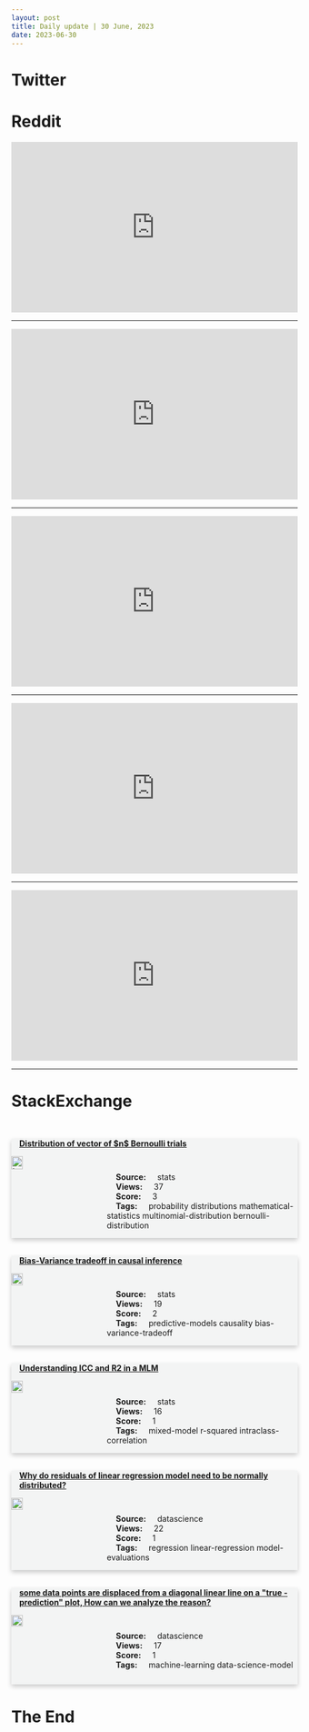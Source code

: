 ```yaml
---
layout: post
title: Daily update | 30 June, 2023
date: 2023-06-30
---
```


<script async src="https://platform.twitter.com/widgets.js" charset="utf-8"></script>


<script src='https://storage.ko-fi.com/cdn/scripts/overlay-widget.js'></script>
<script>
  kofiWidgetOverlay.draw('themldojo', {
    'type': 'floating-chat',
    'floating-chat.donateButton.text': 'Support me',
    'floating-chat.donateButton.background-color': '#f45d22',
    'floating-chat.donateButton.text-color': '#fff'
  });
</script>

# Twitter 

<blockquote class="twitter-tweet"><a href="https://twitter.com/Profdilipmandal/status/1674284544281673730"></a></blockquote>

<blockquote class="twitter-tweet"><a href="https://twitter.com/swapnakpanda/status/1674387269598298113"></a></blockquote>

<blockquote class="twitter-tweet"><a href="https://twitter.com/BullPromos/status/1674410142656241664"></a></blockquote>

<blockquote class="twitter-tweet"><a href="https://twitter.com/DaaruBaazMehta/status/1674280858356965377"></a></blockquote>

<blockquote class="twitter-tweet"><a href="https://twitter.com/Kynsofficial/status/1674361860412391426"></a></blockquote>

<blockquote class="twitter-tweet"><a href="https://twitter.com/GoogleAI/status/1674527295284072448"></a></blockquote>

<blockquote class="twitter-tweet"><a href="https://twitter.com/GoogleAI/status/1674512567492911104"></a></blockquote>

<blockquote class="twitter-tweet"><a href="https://twitter.com/stanfordnlp/status/1674279433602060295"></a></blockquote>

<blockquote class="twitter-tweet"><a href="https://twitter.com/DeepLearningAI_/status/1674438387288223745"></a></blockquote>

<blockquote class="twitter-tweet"><a href="https://twitter.com/huggingface/status/1674322086632775681"></a></blockquote>

# Reddit 

<iframe id="reddit-embed" src="https://www.redditmedia.com/r/datascience/comments/14m2je9/tired_of_overinflated_job_descriptions_and?ref_source=embed&amp;ref=share&amp;embed=true" sandbox="allow-scripts allow-same-origin allow-popups" style="border: none;" height="300" width="100%" scrolling="yes"></iframe>
<hr style="width:100%;text-align:left;margin-left:0">
<iframe id="reddit-embed" src="https://www.redditmedia.com/r/MachineLearning/comments/14mdb5k/r_training_transformers_with_4bit_integers?ref_source=embed&amp;ref=share&amp;embed=true" sandbox="allow-scripts allow-same-origin allow-popups" style="border: none;" height="300" width="100%" scrolling="yes"></iframe>
<hr style="width:100%;text-align:left;margin-left:0">
<iframe id="reddit-embed" src="https://www.redditmedia.com/r/dataengineering/comments/14ltv6p/which_are_the_most_inefficient_ineffective?ref_source=embed&amp;ref=share&amp;embed=true" sandbox="allow-scripts allow-same-origin allow-popups" style="border: none;" height="300" width="100%" scrolling="yes"></iframe>
<hr style="width:100%;text-align:left;margin-left:0">
<iframe id="reddit-embed" src="https://www.redditmedia.com/r/MachineLearning/comments/14m0duj/r_saits_selfattentionbased_imputation_for_time?ref_source=embed&amp;ref=share&amp;embed=true" sandbox="allow-scripts allow-same-origin allow-popups" style="border: none;" height="300" width="100%" scrolling="yes"></iframe>
<hr style="width:100%;text-align:left;margin-left:0">
<iframe id="reddit-embed" src="https://www.redditmedia.com/r/datascience/comments/14lsv1r/what_does_power_bi_offer?ref_source=embed&amp;ref=share&amp;embed=true" sandbox="allow-scripts allow-same-origin allow-popups" style="border: none;" height="300" width="100%" scrolling="yes"></iframe>
<hr style="width:100%;text-align:left;margin-left:0">

<style>
.card {
box-shadow: 0 4px 8px 0 rgba(0,0,0,0.2);
transition: 0.3s;
width: 100%;
background-color: #F3F4F4;
}
p{
    margin-left:  3em;
    padding-top: 1em;
}
.part2{
    display: grid;
    grid-template-columns: 1fr 3fr;
}
h4{
    margin: 1em;
}

.card:hover {
box-shadow: 0 8px 16px 0 rgba(0,0,0,0.2);
}
b {
padding: 2px 16px;
}
</style>
  
# StackExchange 


  <br>
  <div class="card">
  <h4><a href='https://stats.stackexchange.com/questions/620061/distribution-of-vector-of-n-bernoulli-trials'>Distribution of vector of $n$ Bernoulli trials</a></h4> 
  <div class="part2">
      <img src="https://cdn.sstatic.net/Sites/stats/Img/apple-touch-icon@2.png?v=344f57aa10cc" alt="Img missing!" style="width:40%">
      <p><b>Source:</b> stats<br><b>Views:</b> 37<br><b>Score:</b> 3<br><b>Tags:</b> <span class="badge badge-dark">probability</span> <span class="badge badge-dark">distributions</span> <span class="badge badge-dark">mathematical-statistics</span> <span class="badge badge-dark">multinomial-distribution</span> <span class="badge badge-dark">bernoulli-distribution</span></p> 
  </div>
  </div>
      
  <br>
  <div class="card">
  <h4><a href='https://stats.stackexchange.com/questions/620053/bias-variance-tradeoff-in-causal-inference'>Bias-Variance tradeoff in causal inference</a></h4> 
  <div class="part2">
      <img src="https://cdn.sstatic.net/Sites/stats/Img/apple-touch-icon@2.png?v=344f57aa10cc" alt="Img missing!" style="width:40%">
      <p><b>Source:</b> stats<br><b>Views:</b> 19<br><b>Score:</b> 2<br><b>Tags:</b> <span class="badge badge-dark">predictive-models</span> <span class="badge badge-dark">causality</span> <span class="badge badge-dark">bias-variance-tradeoff</span></p> 
  </div>
  </div>
      
  <br>
  <div class="card">
  <h4><a href='https://stats.stackexchange.com/questions/620050/understanding-icc-and-r2-in-a-mlm'>Understanding ICC and R2 in a MLM</a></h4> 
  <div class="part2">
      <img src="https://cdn.sstatic.net/Sites/stats/Img/apple-touch-icon@2.png?v=344f57aa10cc" alt="Img missing!" style="width:40%">
      <p><b>Source:</b> stats<br><b>Views:</b> 16<br><b>Score:</b> 1<br><b>Tags:</b> <span class="badge badge-dark">mixed-model</span> <span class="badge badge-dark">r-squared</span> <span class="badge badge-dark">intraclass-correlation</span></p> 
  </div>
  </div>
      
  <br>
  <div class="card">
  <h4><a href='https://datascience.stackexchange.com/questions/122469/why-do-residuals-of-linear-regression-model-need-to-be-normally-distributed'>Why do residuals of linear regression model need to be normally distributed?</a></h4> 
  <div class="part2">
      <img src="https://cdn.sstatic.net/Sites/datascience/Img/apple-touch-icon@2.png?v=1c36463984b3" alt="Img missing!" style="width:40%">
      <p><b>Source:</b> datascience<br><b>Views:</b> 22<br><b>Score:</b> 1<br><b>Tags:</b> <span class="badge badge-dark">regression</span> <span class="badge badge-dark">linear-regression</span> <span class="badge badge-dark">model-evaluations</span></p> 
  </div>
  </div>
      
  <br>
  <div class="card">
  <h4><a href='https://datascience.stackexchange.com/questions/122465/some-data-points-are-displaced-from-a-diagonal-linear-line-on-a-true-predicti'>some data points are displaced from a diagonal linear line on a &quot;true - prediction&quot; plot, How can we analyze the reason?</a></h4> 
  <div class="part2">
      <img src="https://cdn.sstatic.net/Sites/datascience/Img/apple-touch-icon@2.png?v=1c36463984b3" alt="Img missing!" style="width:40%">
      <p><b>Source:</b> datascience<br><b>Views:</b> 17<br><b>Score:</b> 1<br><b>Tags:</b> <span class="badge badge-dark">machine-learning</span> <span class="badge badge-dark">data-science-model</span></p> 
  </div>
  </div>
      
# The End